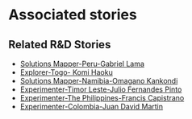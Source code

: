 # Associated stories

<!-- !!DO NOT REMOVE!! start autogenerated hyperlinks -->
## Related R&D Stories
- [Solutions Mapper\-Peru\-Gabriel Lama](/stories/?doc=Gabriel_edited-en-US)
- [Explorer\-Togo\- Komi Haoku](/stories/?doc=20_Komi_Togo-en-US)
- [Solutions Mapper\-Namibia\-Omagano Kankondi](/stories/?doc=Omagano_edited-en-US)
- [Experimenter\-Timor Leste\-Julio Fernandes Pinto](/stories/?doc=Julio%20Timor%20Leste_LQ-en-US)
- [Experimenter\-The Philippines\-Francis Capistrano](/stories/?doc=Kapi%20Philippines_LQ-en-US)
- [Experimenter\-Colombia\-Juan David Martin](/stories/?doc=Juan%20David%20Colombia_LQ-en-US)
<!-- !!DO NOT REMOVE!! end autogenerated hyperlinks -->